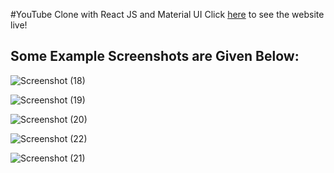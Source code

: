 #YouTube Clone with React JS and Material UI 
Click [here](https://youtube-siddchat.netlify.app) to see the website live!

## Some Example Screenshots are Given Below:

![Screenshot (18)](https://github.com/sidd-chat/youtube-clone/assets/94390836/e83390d9-6d17-439c-8fcf-eb6299143351)

![Screenshot (19)](https://github.com/sidd-chat/youtube-clone/assets/94390836/94b91785-1789-4963-965d-aadacb6aecdb)

![Screenshot (20)](https://github.com/sidd-chat/youtube-clone/assets/94390836/03fac9ab-6d7a-443f-91b0-71a9138aedbe)

![Screenshot (22)](https://github.com/sidd-chat/youtube-clone/assets/94390836/ac8c5f20-a1c7-4091-a7d4-84875f731bec)

![Screenshot (21)](https://github.com/sidd-chat/youtube-clone/assets/94390836/1de8e32e-1b56-4e33-9f53-4de60665fd4f)
